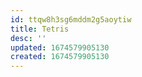 ```yaml
---
id: ttqw8h3sg6mddm2g5aoytiw
title: Tetris
desc: ''
updated: 1674579905130
created: 1674579905130
---
```

